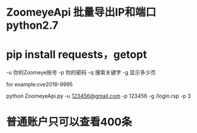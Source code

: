 # ZoomeyeApi 批量导出IP和端口  python2.7
# pip install requests，getopt
-u 你的Zoomeye账号
-p 你的密码
-q 搜索关键字
-g 显示多少页


for example:cve2018-9995

python ZoomeyeApi.py -u 123456@gmail.com -p 123456 -g /login.rsp -p 3  

# 普通账户只可以查看400条
